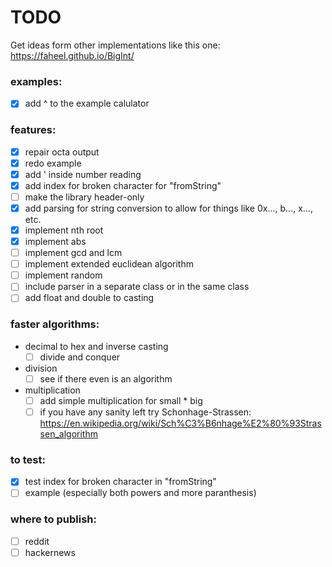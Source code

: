# TODO

Get ideas form other implementations like this one: https://faheel.github.io/BigInt/

### examples:

- [x] add ^ to the example calulator

### features:

- [x] repair octa output
- [x] redo example
- [x] add ' inside number reading
- [x] add index for broken character for "fromString"
- [ ] make the library header-only
- [x] add parsing for string conversion to allow for things like 0x..., b..., x..., etc.
- [x] implement nth root
- [x] implement abs
- [ ] implement gcd and lcm
- [ ] implement extended euclidean algorithm
- [ ] implement random
- [ ] include parser in a separate class or in the same class
- [ ] add float and double to casting

### faster algorithms:

- decimal to hex and inverse casting
    - [ ] divide and conquer
- division
    - [ ] see if there even is an algorithm
- multiplication
    - [ ] add simple multiplication for small * big
    - [ ] if you have any sanity left try
      Schonhage-Strassen: https://en.wikipedia.org/wiki/Sch%C3%B6nhage%E2%80%93Strassen_algorithm

### to test:

- [x] test index for broken character in "fromString"
- [ ] example (especially both powers and more paranthesis)

### where to publish:

- [ ] reddit
- [ ] hackernews
